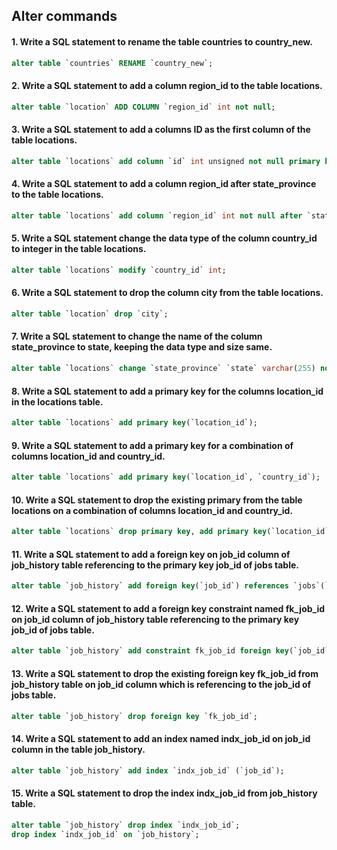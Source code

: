 ## Alter commands

#### 1. Write a SQL statement to rename the table countries to country_new.
```SQL
alter table `countries` RENAME `country_new`;
```

#### 2. Write a SQL statement to add a column region_id to the table locations.
```SQL
alter table `location` ADD COLUMN `region_id` int not null;
```
#### 3. Write a SQL statement to add a columns ID as the first column of the table locations.
```SQL
alter table `locations` add column `id` int unsigned not null primary key auto_increment FIRST;
```
#### 4. Write a SQL statement to add a column region_id after state_province to the table locations.
```SQL
alter table `locations` add column `region_id` int not null after `state_province`;
```
#### 5. Write a SQL statement change the data type of the column country_id to integer in the table locations.
```SQL
alter table `locations` modify `country_id` int;
```
#### 6. Write a SQL statement to drop the column city from the table locations.
```SQL
alter table `location` drop `city`;
```
#### 7. Write a SQL statement to change the name of the column state_province to state, keeping the data type and size same.
```SQL
alter table `locations` change `state_province` `state` varchar(255) not null;
```
#### 8. Write a SQL statement to add a primary key for the columns location_id in the locations table.
```SQL
alter table `locations` add primary key(`location_id`);
```
#### 9. Write a SQL statement to add a primary key for a combination of columns location_id and country_id.
```SQL
alter table `locations` add primary key(`location_id`, `country_id`);
```
#### 10. Write a SQL statement to drop the existing primary from the table locations on a combination of columns location_id and country_id.
```SQL
alter table `locations` drop primary key, add primary key(`location_id`, `country_id`);
```
#### 11. Write a SQL statement to add a foreign key on job_id column of job_history table referencing to the primary key job_id of jobs table.
```SQL
alter table `job_history` add foreign key(`job_id`) references `jobs`(`job_id`);
```
#### 12. Write a SQL statement to add a foreign key constraint named fk_job_id on job_id column of job_history table referencing to the primary key job_id of jobs table.
```SQL
alter table `job_history` add constraint fk_job_id foreign key(`job_id`) references `jobs`(`job_id`);
```
#### 13. Write a SQL statement to drop the existing foreign key fk_job_id from job_history table on job_id column which is referencing to the job_id of jobs table.
```SQL
alter table `job_history` drop foreign key `fk_job_id`;
```
#### 14. Write a SQL statement to add an index named indx_job_id on job_id column in the table job_history.
```SQL
alter table `job_history` add index `indx_job_id` (`job_id`);
```
#### 15. Write a SQL statement to drop the index indx_job_id from job_history table.
```SQL
alter table `job_history` drop index `indx_job_id`;
drop index `indx_job_id` on `job_history`;
```
